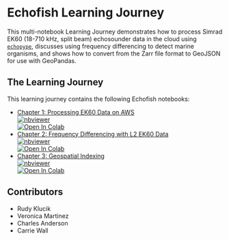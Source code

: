 # Echofish Learning Journey

This multi-notebook Learning Journey demonstrates how to process Simrad EK60 (18-710 kHz, split beam) echosounder data in the cloud using [`echopype`](https://echopype.readthedocs.io/en/stable/), discusses using frequency differencing to detect marine organisms, and shows how to convert from the Zarr file format to GeoJSON for use with GeoPandas.

## The Learning Journey

This learning journey contains the following Echofish notebooks:
* [Chapter 1: Processing EK60 Data on AWS](Echofish_Chapter_1-Processing_EK60_Data_on_AWS_clean.ipynb)<br>
  [![nbviewer](https://raw.githubusercontent.com/jupyter/design/master/logos/Badges/nbviewer_badge.svg)](https://nbviewer.org/github/noaa-ncai/learning-journey/blob/main/echofish/Echofish_Chapter_1-Processing_EK60_Data_on_AWS_clean.ipynb)<br>
  [![Open In Colab](https://colab.research.google.com/assets/colab-badge.svg)](https://colab.research.google.com/github/noaa-ncai/learning-journey/blob/main/echofish/Echofish_Chapter_1-Processing_EK60_Data_on_AWS_clean.ipynb)
* [Chapter 2: Frequency Differencing with L2 EK60 Data](Echofish_Chapter_2-Frequency_Differencing_with_L2_EK60_Data_clean.ipynb)<br>
  [![nbviewer](https://raw.githubusercontent.com/jupyter/design/master/logos/Badges/nbviewer_badge.svg)](https://nbviewer.org/github/noaa-ncai/learning-journey/blob/main/echofish/Echofish_Chapter_2-Frequency_Differencing_with_L2_EK60_Data_clean.ipynb)<br>
  [![Open In Colab](https://colab.research.google.com/assets/colab-badge.svg)](https://colab.research.google.com/github/noaa-ncai/learning-journey/blob/main/echofish/Echofish_Chapter_2-Frequency_Differencing_with_L2_EK60_Data_clean.ipynb)
* [Chapter 3: Geospatial Indexing](Echofish_Chapter_3-Geospatial_Indexing_clean.ipynb)<br>
  [![nbviewer](https://raw.githubusercontent.com/jupyter/design/master/logos/Badges/nbviewer_badge.svg)](https://nbviewer.org/github/noaa-ncai/learning-journey/blob/main/echofish/Echofish_Chapter_3-Geospatial_Indexing_clean.ipynb)<br>
  [![Open In Colab](https://colab.research.google.com/assets/colab-badge.svg)](https://colab.research.google.com/github/noaa-ncai/learning-journey/blob/main/echofish/Echofish_Chapter_3-Geospatial_Indexing_clean.ipynbb)

## Contributors
- Rudy Klucik
- Veronica Martinez
- Charles Anderson
- Carrie Wall
